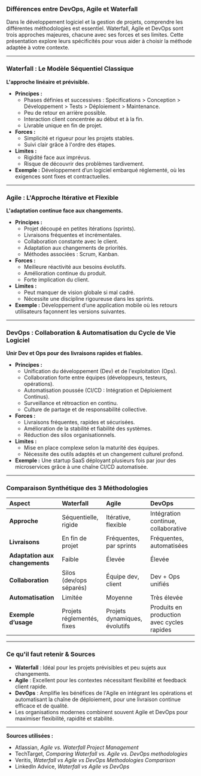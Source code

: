 ### Différences entre DevOps, Agile et Waterfall

Dans le développement logiciel et la gestion de projets, comprendre les différentes méthodologies est essentiel. Waterfall, Agile et DevOps sont trois approches majeures, chacune avec ses forces et ses limites. Cette présentation explore leurs spécificités pour vous aider à choisir la méthode adaptée à votre contexte.

---

### Waterfall : Le Modèle Séquentiel Classique

**L'approche linéaire et prévisible.**

*   **Principes :**
    *   Phases définies et successives : Spécifications > Conception > Développement > Tests > Déploiement > Maintenance.
    *   Peu de retour en arrière possible.
    *   Interaction client concentrée au début et à la fin.
    *   Livrable unique en fin de projet.
*   **Forces :**
    *   Simplicité et rigueur pour les projets stables.
    *   Suivi clair grâce à l'ordre des étapes.
*   **Limites :**
    *   Rigidité face aux imprévus.
    *   Risque de découvrir des problèmes tardivement.
*   **Exemple :** Développement d’un logiciel embarqué réglementé, où les exigences sont fixes et contractuelles.

---

### Agile : L'Approche Itérative et Flexible

**L'adaptation continue face aux changements.**

*   **Principes :**
    *   Projet découpé en petites itérations (sprints).
    *   Livraisons fréquentes et incrémentales.
    *   Collaboration constante avec le client.
    *   Adaptation aux changements de priorités.
    *   Méthodes associées : Scrum, Kanban.
*   **Forces :**
    *   Meilleure réactivité aux besoins évolutifs.
    *   Amélioration continue du produit.
    *   Forte implication du client.
*   **Limites :**
    *   Peut manquer de vision globale si mal cadré.
    *   Nécessite une discipline rigoureuse dans les sprints.
*   **Exemple :** Développement d’une application mobile où les retours utilisateurs façonnent les versions suivantes.

---

### DevOps : Collaboration & Automatisation du Cycle de Vie Logiciel

**Unir Dev et Ops pour des livraisons rapides et fiables.**

*   **Principes :**
    *   Unification du développement (Dev) et de l'exploitation (Ops).
    *   Collaboration forte entre équipes (développeurs, testeurs, opérations).
    *   Automatisation poussée (CI/CD : Intégration et Déploiement Continus).
    *   Surveillance et rétroaction en continu.
    *   Culture de partage et de responsabilité collective.
*   **Forces :**
    *   Livraisons fréquentes, rapides et sécurisées.
    *   Amélioration de la stabilité et fiabilité des systèmes.
    *   Réduction des silos organisationnels.
*   **Limites :**
    *   Mise en place complexe selon la maturité des équipes.
    *   Nécessite des outils adaptés et un changement culturel profond.
*   **Exemple :** Une startup SaaS déployant plusieurs fois par jour des microservices grâce à une chaîne CI/CD automatisée.

---

### Comparaison Synthétique des 3 Méthodologies

| Aspect                  | Waterfall                        | Agile                           | DevOps                          |
| :---------------------- | :------------------------------- | :------------------------------ | :------------------------------ |
| **Approche**            | Séquentielle, rigide             | Itérative, flexible             | Intégration continue, collaborative |
| **Livraisons**          | En fin de projet                 | Fréquentes, par sprints         | Fréquentes, automatisées        |
| **Adaptation aux changements** | Faible                           | Élevée                          | Élevée                          |
| **Collaboration**       | Silos (dev/ops séparés)          | Équipe dev, client              | Dev + Ops unifiés               |
| **Automatisation**      | Limitée                          | Moyenne                         | Très élevée                     |
| **Exemple d’usage**     | Projets réglementés, fixes       | Projets dynamiques, évolutifs   | Produits en production avec cycles rapides |

---

### Ce qu'il faut retenir & Sources

*   **Waterfall** : Idéal pour les projets prévisibles et peu sujets aux changements.
*   **Agile** : Excellent pour les contextes nécessitant flexibilité et feedback client rapide.
*   **DevOps** : Amplifie les bénéfices de l'Agile en intégrant les opérations et automatisant la chaîne de déploiement, pour une livraison continue efficace et de qualité.
*   Les organisations modernes combinent souvent Agile et DevOps pour maximiser flexibilité, rapidité et stabilité.

---

**Sources utilisées :**

*   Atlassian, *Agile vs. Waterfall Project Management*
*   TechTarget, *Comparing Waterfall vs. Agile vs. DevOps methodologies*
*   Veritis, *Waterfall vs Agile vs DevOps Methodologies Comparison*
*   LinkedIn Advice, *Waterfall vs Agile vs DevOps*